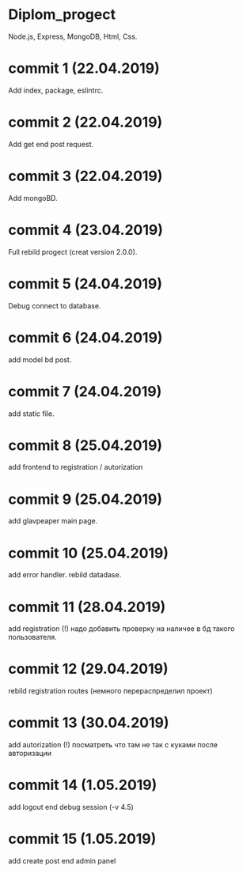# Diplom_progect
Node.js, Express, MongoDB, Html, Css.

# commit 1 (22.04.2019)
Add index, package, eslintrc.

# commit 2 (22.04.2019)
Add get end post request.

# commit 3 (22.04.2019)
Add mongoBD.

# commit 4 (23.04.2019)
Full rebild progect (creat version 2.0.0).

# commit 5 (24.04.2019)
Debug connect to database.

# commit 6 (24.04.2019)
add model bd post.

# commit 7 (24.04.2019)
add static file.

# commit 8 (25.04.2019)
add frontend to registration / autorization

# commit 9 (25.04.2019)
add glavpeaper main page.

# commit 10 (25.04.2019)
add error handler. rebild datadase.

# commit 11 (28.04.2019)
add registration (!) надо добавить проверку на наличее в бд такого пользователя.

# commit 12 (29.04.2019)
rebild registration routes (немного перераспределил проект)

# commit 13 (30.04.2019)
add autorization (!) посматреть что там не так с куками после авторизации

# commit 14 (1.05.2019)
add logout end debug session (-v 4.5)

# commit 15 (1.05.2019)
add create post end admin panel